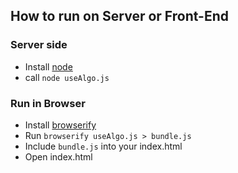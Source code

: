 ## How to run on Server or Front-End

### Server side 

- Install [node](https://nodejs.org/en/)
- call ```node useAlgo.js```

### Run in Browser

- Install [browserify](http://browserify.org/)
- Run ```browserify useAlgo.js > bundle.js```
- Include ```bundle.js``` into your index.html
- Open index.html

